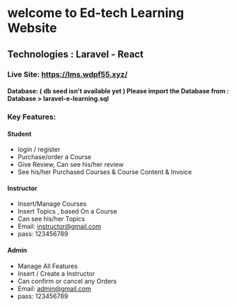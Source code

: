 # welcome to Ed-tech Learning Website

## Technologies : Laravel - React

### Live Site: https://lms.wdpf55.xyz/


#### Database: ( db seed isn't available yet ) Please import the Database from : Database > laravel-e-learning.sql 

### Key Features:

#### Student
* login / register
* Purchase/order a Course
* Give Review, Can see his/her review
* See his/her Purchased Courses & Course Content & Invoice


#### Instructor
* Insert/Manage Courses
* Insert Topics , based On a Course
* Can see his/her Topics
* Email: instructor@gmail.com
* pass: 123456789


#### Admin
* Manage All Features
* Insert / Create a Instructor 
* Can confirm or cancel any Orders
* Email: admin@gmail.com
* pass: 123456789

